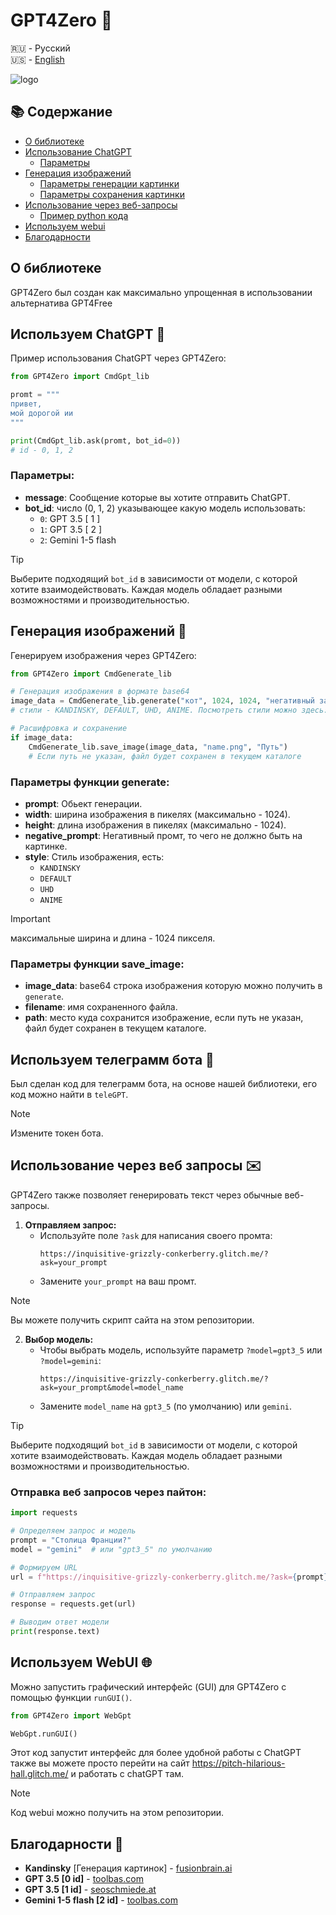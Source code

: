 # GPT4Zero 🚀

🇷🇺 - Русский                                                                                                                                                                                                                               
🇺🇸 - [English](https://github.com/Qwez-source/GPT4Zero/blob/main/README.md)

![logo](https://i.ibb.co/3SQqx9v/photo-2024-08-31-12-14-53.jpg)

## 📚 Содержание
- [О библиотеке](#о-библиотеке)
- [Использование ChatGPT](#используем-chatgpt-)
  - [Параметры](#параметры)
- [Генерация изображений](#генерация-изображений-)
  - [Параметры генерации картинки](#параметры-функции-generate)
  - [Параметры сохранения картинки](#параметры-функции-save_image)
- [Использование через веб-запросы](#использование-через-веб-запросы-)
  - [Пример python кода](#отправка-веб-запросов-через-пайтон)
- [Используем webui](#используем-webui-)
- [Благодарности](#благодарности-)

## О библиотеке

GPT4Zero был создан как максимально упрощенная в использовании альтернатива GPT4Free

## Используем ChatGPT 🤖

Пример использования ChatGPT через GPT4Zero:

```python
from GPT4Zero import CmdGpt_lib

promt = """
привет,
мой дорогой ии
"""

print(CmdGpt_lib.ask(promt, bot_id=0))
# id - 0, 1, 2
```

### Параметры:
- **message**: Сообщение которые вы хотите отправить ChatGPT.
- **bot_id**: число (0, 1, 2) указывающее какую модель использовать:
  - `0`: GPT 3.5 [ 1 ]
  - `1`: GPT 3.5 [ 2 ]
  - `2`: Gemini 1-5 flash
 
> [!TIP]
>  Выберите подходящий `bot_id` в зависимости от модели, с которой хотите взаимодействовать. Каждая модель обладает разными возможностями и производительностью.

## Генерация изображений 🎨

Генерируем изображения через GPT4Zero:

```python
from GPT4Zero import CmdGenerate_lib

# Генерация изображения в формате base64
image_data = CmdGenerate_lib.generate("кот", 1024, 1024, "негативный запрос", "стиль") 
# стили - KANDINSKY, DEFAULT, UHD, ANIME. Посмотреть стили можно здесь: https://cdn.fusionbrain.ai/static/styles/key

# Расшифровка и сохранение
if image_data:
    CmdGenerate_lib.save_image(image_data, "name.png", "Путь") 
    # Если путь не указан, файл будет сохранен в текущем каталоге
```

### Параметры функции generate:
- **prompt**: Обьект генерации.
- **width**: ширина изображения в пикелях (максимально - 1024).
- **height**: длина изображения в пикелях (максимально - 1024).
- **negative_prompt**: Негативный промт, то чего не должно быть на картинке.
- **style**: Стиль изображения, есть:
  - `KANDINSKY`
  - `DEFAULT`
  - `UHD`
  - `ANIME`
> [!IMPORTANT]
> максимальные ширина и длина - 1024 пикселя.

### Параметры функции save_image:
- **image_data**: base64 строка изображения которую можно получить в `generate`.
- **filename**: имя сохраненного файла.
- **path**: место куда сохранится изображение, если путь не указан, файл будет сохранен в текущем каталоге.

## Используем телеграмм бота 💬
Был сделан код для телеграмм бота, на основе нашей библиотеки, его код можно найти в `teleGPT`.

> [!NOTE]
>  Измените токен бота.

## Использование через веб запросы ✉️

GPT4Zero также позволяет генерировать текст через обычные веб-запросы.

1. **Отправляем запрос:**
   - Используйте поле `?ask` для написания своего промта:
     ```
     https://inquisitive-grizzly-conkerberry.glitch.me/?ask=your_prompt
     ```
   - Замените `your_prompt` на ваш промт.

> [!NOTE]
> Вы можете получить скрипт сайта на этом репозитории.

2. **Выбор модель:**
   - Чтобы выбрать модель, используйте параметр `?model=gpt3_5` или `?model=gemini`:
     ```
     https://inquisitive-grizzly-conkerberry.glitch.me/?ask=your_prompt&model=model_name
     ```
   - Замените `model_name` на `gpt3_5` (по умолчанию) или `gemini`.

> [!TIP]
> Выберите подходящий `bot_id` в зависимости от модели, с которой хотите взаимодействовать. Каждая модель обладает разными возможностями и производительностью.

### Отправка веб запросов через пайтон:

```python
import requests

# Определяем запрос и модель
prompt = "Столица Франции?"
model = "gemini"  # или "gpt3_5" по умолчанию

# Формируем URL
url = f"https://inquisitive-grizzly-conkerberry.glitch.me/?ask={prompt}&model={model}"

# Отправляем запрос
response = requests.get(url)

# Выводим ответ модели
print(response.text)
```

## Используем WebUI 🌐
Можно запустить графический интерфейс (GUI) для GPT4Zero с помощью функции `runGUI()`.
```Python
from GPT4Zero import WebGpt

WebGpt.runGUI()
```
Этот код запустит интерфейс для более удобной работы с ChatGPT                                                                                                  
также вы можете просто перейти на сайт https://pitch-hilarious-hall.glitch.me/ и работать с chatGPT там.

> [!NOTE]
> Код webui можно получить на этом репозитории.

## Благодарности 🙌

- **Kandinsky** [Генерация картинок] - [fusionbrain.ai](https://fusionbrain.ai/)
- **GPT 3.5 [0 id]** - [toolbas.com](https://toolbaz.com/writer/chat-gpt-alternative)
- **GPT 3.5 [1 id]** - [seoschmiede.at](https://seoschmiede.at/en/aitools/chatgpt-tool/)
- **Gemini 1-5 flash [2 id]** - [toolbas.com](https://toolbaz.com/writer/chat-gpt-alternative)
